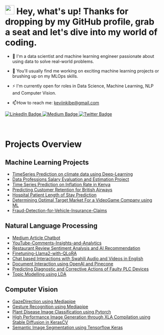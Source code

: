 <img src="https://komarev.com/ghpvc/?KevKibe=your-github-username&style=flat-square&color=blue" alt=""/>

<h1>
  <img src="https://media.giphy.com/media/hvRJCLFzcasrR4ia7z/giphy.gif" width="30px"/>
  Hey, what's up! Thanks for dropping by my GitHub profile, grab a seat and let's dive into my world of coding.
  
</h1>


- :telescope: I'm a data scientist and machine learning engineer passionate about using data to solve real-world problems.

- :seedling: You'll usually find me working on exciting machine learning projects or brushing up on my MLOps skills.

- :zap: I'm currently open for roles in Data Science, Machine Learning, NLP and Computer Vision.

- :mailbox:How to reach me: keviinkibe@gmail.com




 <div id="badges" align="left">
  <a href="https://www.linkedin.com/in/kevinkibe/">
    <img src="https://img.shields.io/badge/LinkedIn-blue?style=for-the-badge&logo=linkedin&logoColor=white" alt="LinkedIn Badge"/>
  </a>
  <a href="https://medium.com/@keviinkibe">
    <img src="https://img.shields.io/badge/Medium-black?style=for-the-badge&logo=medium&logoColor=white" alt="Medium Badge"/>
  </a>
  <a href="https://twitter.com/KevinKibe15">
    <img src="https://img.shields.io/badge/Twitter-blue?style=for-the-badge&logo=twitter&logoColor=white" alt="Twitter Badge"/>
  </a>
</div> 

<br>  
</br>

# Projects Overview
## Machine Learning Projects
- [TimeSeries Prediction on climate data using Deep-Learning](https://github.com/KevKibe/TimeSeries-Prediction-on-climate-data-using-Deep-Learning)
- [Data Professions Salary Evaluation and Estimation Project](https://github.com/KevKibe/Data-Professions-Salary-Evaluation-and-Estimation-Project)
- [Time Series Prediction on Inflation Rate in Kenya](https://github.com/KevKibe/Inflation_in_Kenya_TimeSeries_Prediction)
- [Predicting Customer Retention for British Airways](https://github.com/KevKibe/Predicting-Customer-Retention-for-British-Airways)
- [Hospital Patient Length of Stay Prediction](https://github.com/KevKibe/Hospital-Patient-Length-of-Stay-Prediction)
- [Determining Optimal Target Market For a VideoGame Company using ML ](https://github.com/KevKibe/Determining-Target-Market-For-a-VideoGame-Company-using-ML)
- [Fraud-Detection-for-Vehicle-Insurance-Claims](https://github.com/KevKibe/Fraud-Detection-for-Vehicle-Insurance-Claims)


## Natural Language Processing

- [Medium Article Chatbot](https://github.com/KevKibe/Medium-Article-Chatbot)
- [YouTube-Comments-Insights-and-Analytics](https://github.com/KevKibe/YouTube-Comments-Insights-and-Analytics)
- [Restaurant Review Sentiment Analysis and AI Recommendation](https://github.com/kevkibe/restaurant_review_sentiment_analysis_and_ai_recommendation)
- [Finetuning-Llama2-with-QLoRA](https://github.com/KevKibe/Finetuning-Llama2-with-QLoRA)
- [Chat based Interactions with Swahili Audio and Videos in English](https://github.com/KevKibe/Chat-based-Interactions-with-Swahili-Audio-and-Videos)
- [Document Interaction using OpenAI and Pinecone](https://github.com/KevKibe/Document-Interaction-using-OpenAI-and-Pinecone)
- [Predicting Diagnostic and Corrective Actions of Faulty PLC Devices
](https://github.com/KevKibe/PLC-Device-Diagnostic-and-Corrective-Action-Prediction)
- [Topic Modelling using LDA](https://github.com/KevKibe/Topic-Modelling-using-LDA)

## Computer Vision
- [GazeDirection using Mediapipe](https://github.com/KevKibe/GazeDirection-using-Mediapipe)
- [Gesture Recognition using Mediapipe](https://github.com/KevKibe/Gesture-Recognition-using-Mediapipe)
- [Plant Disease Image Classification using Pytorch](https://github.com/KevKibe/Plant-Disease-Image-Classification-using-Pytorch)
- [High Performance Image Generation through XLA Compilation using Stable Diffusion in KerasCV](https://github.com/KevKibe/High-Performance-Image-Generation-using-Stable-Diffusion-in-KerasCV)
- [Semantic Image Segmentation using Tensorflow Keras ](https://github.com/KevKibe/Semantic-Image-Segmentation-using-Tensorflow-Keras)
